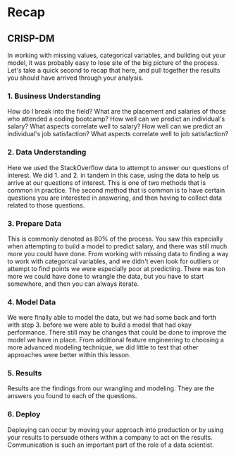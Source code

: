 # Recap
## CRISP-DM
In working with missing values, categorical variables, and building out your model, it was probably easy to lose site of the big picture of the process. Let's take a quick second to recap that here, and pull together the results you should have arrived through your analysis.


### 1. Business Understanding
How do I break into the field?
What are the placement and salaries of those who attended a coding bootcamp?
How well can we predict an individual's salary? What aspects correlate well to salary?
How well can we predict an individual's job satisfaction? What aspects correlate well to job satisfaction?

### 2. Data Understanding
Here we used the StackOverflow data to attempt to answer our questions of interest. We did 1. and 2. in tandem in this case, using the data to help us arrive at our questions of interest. This is one of two methods that is common in practice. The second method that is common is to have certain questions you are interested in answering, and then having to collect data related to those questions.

### 3. Prepare Data
This is commonly denoted as 80% of the process. You saw this especially when attempting to build a model to predict salary, and there was still much more you could have done. From working with missing data to finding a way to work with categorical variables, and we didn't even look for outliers or attempt to find points we were especially poor at predicting. There was ton more we could have done to wrangle the data, but you have to start somewhere, and then you can always iterate.

### 4. Model Data
We were finally able to model the data, but we had some back and forth with step 3. before we were able to build a model that had okay performance. There still may be changes that could be done to improve the model we have in place. From additional feature engineering to choosing a more advanced modeling technique, we did little to test that other approaches were better within this lesson.

### 5. Results
Results are the findings from our wrangling and modeling. They are the answers you found to each of the questions.

### 6. Deploy
Deploying can occur by moving your approach into production or by using your results to persuade others within a company to act on the results. Communication is such an important part of the role of a data scientist.
